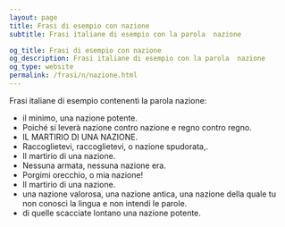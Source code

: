 ```yaml
---
layout: page
title: Frasi di esempio con nazione 
subtitle: Frasi italiane di esempio con la parola  nazione

og_title: Frasi di esempio con nazione 
og_description: Frasi italiane di esempio con la parola  nazione
og_type: website
permalink: /frasi/n/nazione.html
---
```


Frasi italiane di esempio contenenti la parola nazione:


- il minimo, una nazione potente.
- Poiché si leverà nazione contro nazione e regno contro regno.
- IL MARTIRIO DI UNA NAZIONE.
- Raccoglietevi, raccoglietevi, o nazione spudorata,.
- Il martirio di una nazione.
- Nessuna armata, nessuna nazione era.
- Porgimi orecchio, o mia nazione!
- Il martirio di una nazione.
- una nazione valorosa, una nazione antica, una nazione della quale tu non conosci la lingua e non intendi le parole.
- di quelle scacciate lontano una nazione potente.
